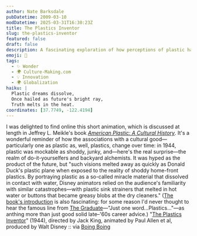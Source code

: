 ```yaml
---
author: Nate Barksdale
pubDatetime: 2009-03-10
modDatetime: 2025-03-31T16:30:23Z
title: The Plastics Inventor
slug: the-plastics-inventor
featured: false
draft: false
description: A fascinating exploration of how perceptions of plastic have shifted over time, particularly through the lens of Disney's animation in the 1940s.
emoji: 🧪
tags:
  - ✨ Wonder
  - 🌍 Culture-Making.com
  - 💡 Innovation
  - 🌍 Globalization
haiku: |
  Plastic dreams dissolve,  
  Once hailed as future's bright ray,  
  Truth melts in the heat.
coordinates: [37.7749, -122.4194]
---
```


I was delighted to find online this short animation, which is discussed at length in Jeffrey L. Meikle's book [_American Plastic: A Cultural History_](https://www.google.com/search?q=%22_American%20Plastic%3A%20A%20Cultural%20History_%22%20amazon.com). It's a wonderful reminder of how the associations with a cultural good—particularly one as plastic as, well, plastics, change over time: in 1944, plastic was mockable as shoddy, junky, and—here's the real surprise—the realm of do-it-yourselfers and backyard alchemists. It was hyped as the product of the future, but "such visions melted away as quickly as Donald Duck's plastic plane when exposed to the reality of shoddy home-front plastics. By portraying plastic as a so-called miracle material that dissolved in contact with water, Disney animators relied on the audience's familiarity with similar catastrophes—with plastic sink strainers that melted in hot water or buttons that became greasy blobs at the dry cleaners." ([The book's introduction](http://books.google.com/books?id=u_1ePU4GEGAC&printsec=frontcover&dq=american+plastic&ei=-cW2SZGINJr6kAT53e38Bg#PPA1942,M1) is also fascinating: for some reason I'd never thought to hear the famous line from [The Graduate](http://www.youtube.com/watch?v=X-3PP7hfIm4&feature=related)—"Just one word...Plastics..."—as anthing more than just good solid late–'60s career advice.)
"[The Plastics Inventor](http://web.archive.org/web/20240528114114/https://boingboing.net/2009/03/02/donald-duck-the-plas.html)" (1944), directed by Jack King, animated by Paul Allen et al, produced by Walt Disney :: via [Boing Boing](http://web.archive.org/web/20240528114114/https://boingboing.net/2009/03/02/donald-duck-the-plas.html)
